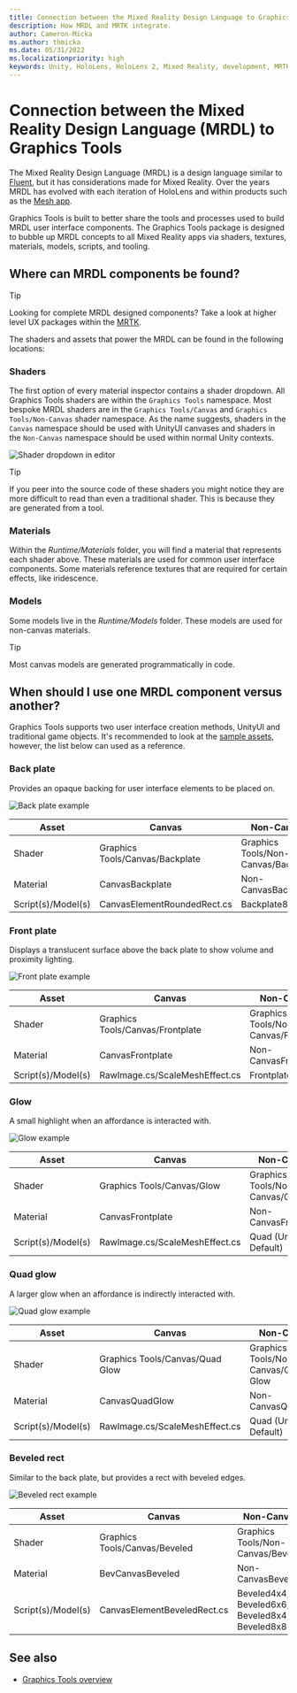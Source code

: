 ```yaml
---
title: Connection between the Mixed Reality Design Language to Graphics Tools
description: How MRDL and MRTK integrate. 
author: Cameron-Micka
ms.author: thmicka
ms.date: 05/31/2022
ms.localizationpriority: high
keywords: Unity, HoloLens, HoloLens 2, Mixed Reality, development, MRTK, Graphics Tools, MRGT, MR Graphics Tools, MRDL, Mixed Reality Design Language
---
```


# Connection between the Mixed Reality Design Language (MRDL) to Graphics Tools

The Mixed Reality Design Language (MRDL) is a design language similar to [Fluent](https://www.microsoft.com/design/fluent/#/), but it has considerations made for Mixed Reality. Over the years MRDL has evolved with each iteration of HoloLens and within products such as the [Mesh app](https://techcommunity.microsoft.com/t5/mixed-reality-blog/mixed-reality-design-language-and-microsoft-mesh-app/ba-p/2746980).

Graphics Tools is built to better share the tools and processes used to build MRDL user interface components. The Graphics Tools package is designed to bubble up MRDL concepts to all Mixed Reality apps via shaders, textures, materials, models, scripts, and tooling.

## Where can MRDL components be found?

> [!TIP]
> Looking for complete MRDL designed components? Take a look at higher level UX packages within the [MRTK](https://aka.ms/mrtk3).

The shaders and assets that power the MRDL can be found in the following locations:

### Shaders

The first option of every material inspector contains a shader dropdown. All Graphics Tools shaders are within the `Graphics Tools` namespace. Most bespoke MRDL shaders are in the `Graphics Tools/Canvas` and `Graphics Tools/Non-Canvas` shader namespace. As the name suggests, shaders in the `Canvas` namespace should be used with UnityUI canvases and shaders in the `Non-Canvas` namespace should be used within normal Unity contexts.

![Shader dropdown in editor](images/MRDL-MRGT/ShaderDropdown.jpg)

> [!TIP]
> If you peer into the source code of these shaders you might notice they are more difficult to read than even a traditional shader. This is because they are generated from a tool.

### Materials

Within the *Runtime/Materials* folder, you will find a material that represents each shader above. These materials are used for common user interface components. Some materials reference textures that are required for certain effects, like iridescence.

### Models

Some models live in the *Runtime/Models* folder. These models are used for non-canvas materials.

> [!TIP]
> Most canvas models are generated programmatically in code.

## When should I use one MRDL component versus another?

Graphics Tools supports two user interface creation methods, UnityUI and traditional game objects. It's recommended to look at the [sample assets](../features/samples/unity-ui.md), however, the list below can used as a reference.

### Back plate

Provides an opaque backing for user interface elements to be placed on.

![Back plate example](images/MRDL-MRGT/BackPlate.jpg)

| Asset              | Canvas                          | Non-Canvas                          |
|--------------------|---------------------------------|-------------------------------------|
| Shader             | Graphics Tools/Canvas/Backplate | Graphics Tools/Non-Canvas/Backplate |
| Material           | CanvasBackplate                 | Non-CanvasBackplate                 |
| Script(s)/Model(s) | CanvasElementRoundedRect.cs     | Backplate8                          |

### Front plate

Displays a translucent surface above the back plate to show volume and proximity lighting.

![Front plate example](images/MRDL-MRGT/FrontPlate.jpg)

| Asset              | Canvas                           | Non-Canvas                           |
|--------------------|----------------------------------|--------------------------------------|
| Shader             | Graphics Tools/Canvas/Frontplate | Graphics Tools/Non-Canvas/Frontplate |
| Material           | CanvasFrontplate                 | Non-CanvasFrontplate                 |
| Script(s)/Model(s) | RawImage.cs/ScaleMeshEffect.cs   | Frontplate8                          |

### Glow

A small highlight when an affordance is interacted with.

![Glow example](images/MRDL-MRGT/Glow.jpg)

| Asset              | Canvas                         | Non-Canvas                     |
|--------------------|--------------------------------|--------------------------------|
| Shader             | Graphics Tools/Canvas/Glow     | Graphics Tools/Non-Canvas/Glow |
| Material           | CanvasFrontplate               | Non-CanvasFrontplate           |
| Script(s)/Model(s) | RawImage.cs/ScaleMeshEffect.cs | Quad (Unity Default)           |

### Quad glow

A larger glow when an affordance is indirectly interacted with.

![Quad glow example](images/MRDL-MRGT/QuadGlow.jpg)

| Asset              | Canvas                          | Non-Canvas                          |
|--------------------|---------------------------------|-------------------------------------|
| Shader             | Graphics Tools/Canvas/Quad Glow | Graphics Tools/Non-Canvas/Quad Glow |
| Material           | CanvasQuadGlow                  | Non-CanvasQuadGlow                  |
| Script(s)/Model(s) | RawImage.cs/ScaleMeshEffect.cs  | Quad (Unity Default)                |

### Beveled rect

Similar to the back plate, but provides a rect with beveled edges.

![Beveled rect example](images/MRDL-MRGT/BeveledRect.jpg)

| Asset              | Canvas                        | Non-Canvas                                     |
|--------------------|-------------------------------|------------------------------------------------|
| Shader             | Graphics Tools/Canvas/Beveled | Graphics Tools/Non-Canvas/Beveled              |
| Material           | BevCanvasBeveled              | Non-CanvasBeveled                              |
| Script(s)/Model(s) | CanvasElementBeveledRect.cs   | Beveled4x4, Beveled6x6, Beveled8x4, Beveled8x8 |

## See also

* [Graphics Tools overview](overview.md)
